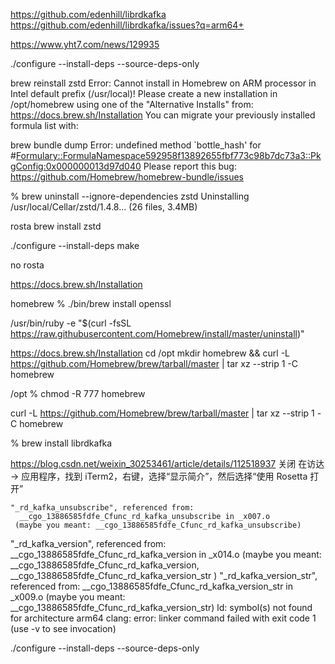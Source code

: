 https://github.com/edenhill/librdkafka
https://github.com/edenhill/librdkafka/issues?q=arm64+

https://www.yht7.com/news/129935

 ./configure --install-deps --source-deps-only
 
brew reinstall  zstd
Error: Cannot install in Homebrew on ARM processor in Intel default prefix (/usr/local)!
Please create a new installation in /opt/homebrew using one of the
"Alternative Installs" from:
  https://docs.brew.sh/Installation
You can migrate your previously installed formula list with:


brew bundle dump
Error: undefined method `bottle_hash' for #<Formulary::FormulaNamespace592958f13892655fbf773c98b7dc73a3::PkgConfig:0x000000013d97d040>
Please report this bug:
  https://github.com/Homebrew/homebrew-bundle/issues
  
% brew uninstall --ignore-dependencies zstd
Uninstalling /usr/local/Cellar/zstd/1.4.8... (26 files, 3.4MB)

rosta
brew install  zstd


./configure --install-deps
  make
 
 
 no rosta
 
 https://docs.brew.sh/Installation
 
 homebrew % ./bin/brew install openssl 
 
 
 /usr/bin/ruby -e "$(curl -fsSL https://raw.githubusercontent.com/Homebrew/install/master/uninstall)"  
 
 https://docs.brew.sh/Installation
 cd /opt
 mkdir homebrew && curl -L https://github.com/Homebrew/brew/tarball/master | tar xz --strip 1 -C homebrew
 
 /opt % chmod -R 777 homebrew 
 
  curl -L https://github.com/Homebrew/brew/tarball/master | tar xz --strip 1 -C homebrew
  
  % brew install librdkafka
  
  https://blog.csdn.net/weixin_30253461/article/details/112518937
  关闭
  在访达 -> 应用程序，找到 iTerm2，右键，选择“显示简介”，然后选择“使用 Rosetta 打开”
  
    "_rd_kafka_unsubscribe", referenced from:
      __cgo_13886585fdfe_Cfunc_rd_kafka_unsubscribe in _x007.o
     (maybe you meant: __cgo_13886585fdfe_Cfunc_rd_kafka_unsubscribe)
  "_rd_kafka_version", referenced from:
      __cgo_13886585fdfe_Cfunc_rd_kafka_version in _x014.o
     (maybe you meant: __cgo_13886585fdfe_Cfunc_rd_kafka_version, __cgo_13886585fdfe_Cfunc_rd_kafka_version_str )
  "_rd_kafka_version_str", referenced from:
      __cgo_13886585fdfe_Cfunc_rd_kafka_version_str in _x009.o
     (maybe you meant: __cgo_13886585fdfe_Cfunc_rd_kafka_version_str)
ld: symbol(s) not found for architecture arm64
clang: error: linker command failed with exit code 1 (use -v to see invocation)
  
  ./configure --install-deps --source-deps-only
